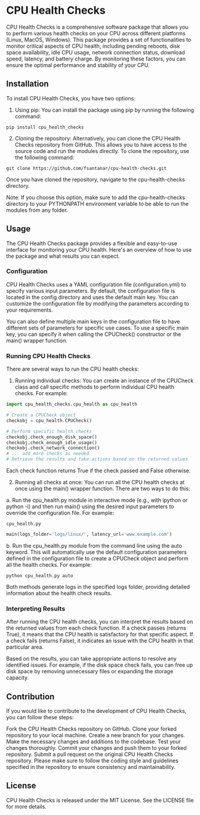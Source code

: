 
# CPU Health Checks

CPU Health Checks is a comprehensive software package that allows you to perform various health checks on your CPU across different platforms (Linux, MacOS, Windows). This package provides a set of functionalities to monitor critical aspects of CPU health, including pending reboots, disk space availability, idle CPU usage, network connection status, download speed, latency, and battery charge. By monitoring these factors, you can ensure the optimal performance and stability of your CPU.

## Installation

To install CPU Health Checks, you have two options:

1. Using pip: You can install the package using pip by running the following command:

```console
pip install cpu_health_checks
```

2. Cloning the repository: Alternatively, you can clone the CPU Health Checks repository from GitHub. This allows you to have access to the source code and run the modules directly. To clone the repository, use the following command:

```shell
git clone https://github.com/fsantanar/cpu-health-checks.git
```
Once you have cloned the repository, navigate to the cpu-health-checks directory.

Note: If you choose this option, make sure to add the cpu-health-checks directory to your PYTHONPATH environment variable to be able to run the modules from any folder.

## Usage
The CPU Health Checks package provides a flexible and easy-to-use interface for monitoring your CPU health. Here's an overview of how to use the package and what results you can expect.

### Configuration
CPU Health Checks uses a YAML configuration file (configuration.yml) to specify various input parameters. By default, the configuration file is located in the config directory and uses the default main key. You can customize the configuration file by modifying the parameters according to your requirements.

You can also define multiple main keys in the configuration file to have different sets of parameters for specific use cases. To use a specific main key, you can specify it when calling the CPUCheck() constructor or the main() wrapper function.

### Running CPU Health Checks
There are several ways to run the CPU health checks:

1. Running individual checks: You can create an instance of the CPUCheck class and call specific methods to perform individual CPU health checks. For example:

```python
import cpu_health_checks.cpu_health as cpu_health

# Create a CPUCheck object
checkobj = cpu_health.CPUCheck()

# Perform specific health checks
checkobj.check_enough_disk_space()
checkobj.check_enough_idle_usage()
checkobj.check_network_connection()
# ... add more checks as needed
# Retrieve the results and take actions based on the returned values
```

Each check function returns True if the check passed and False otherwise.

2. Running all checks at once: You can run all the CPU health checks at once using the main() wrapper function. There are two ways to do this:

a. Run the cpu_health.py module in interactive mode (e.g., with ipython or python -i) and then run main() using the desired input parameters to override the configuration file. For example:


```console
cpu_health.py
```

```python
main(logs_folder='logs/linux/', latency_url='www.example.com')
```

b. Run the cpu_health.py module from the command line using the auto keyword. This will automatically use the default configuration parameters defined in the configuration file to create a CPUCheck object and perform all the health checks. For example:

```console
python cpu_health.py auto
```

Both methods generate logs in the specified logs folder, providing detailed information about the health check results.

### Interpreting Results
After running the CPU health checks, you can interpret the results based on the returned values from each check function. If a check passes (returns True), it means that the CPU health is satisfactory for that specific aspect. If a check fails (returns False), it indicates an issue with the CPU health in that particular area.

Based on the results, you can take appropriate actions to resolve any identified issues. For example, if the disk space check fails, you can free up disk space by removing unnecessary files or expanding the storage capacity.

## Contribution
If you would like to contribute to the development of CPU Health Checks, you can follow these steps:

Fork the CPU Health Checks repository on GitHub.
Clone your forked repository to your local machine.
Create a new branch for your changes.
Make the necessary changes and additions to the codebase.
Test your changes thoroughly.
Commit your changes and push them to your forked repository.
Submit a pull request on the original CPU Health Checks repository.
Please make sure to follow the coding style and guidelines specified in the repository to ensure consistency and maintainability.

## License
CPU Health Checks is released under the MIT License. See the LICENSE file for more details.


